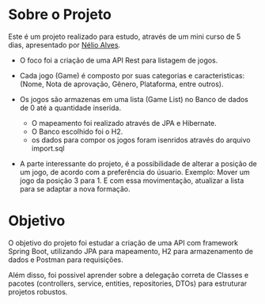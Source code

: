 # Sobre o Projeto

  Este é um projeto realizado para estudo, através de um mini curso de 5 dias, apresentado por [Nélio Alves](https://www.instagram.com/devsuperior.ig/).

 - O foco foi a criação de uma API Rest para listagem de jogos.

 - Cada jogo (Game) é composto por suas categorias e caracteristicas: (Nome, Nota de aprovação, Gênero, Plataforma, entre outros).

 - Os jogos são armazenas em uma lista (Game List) no Banco de dados de 0 até a quantidade inserida.
     - O mapeamento foi realizado através de JPA e Hibernate.
     - O Banco escolhido foi o H2.
     - os dados para compor os jogos foram isenridos através do arquivo import.sql

- A parte interessante do projeto, é a possibilidade de alterar a posição de um jogo, de acordo com a preferência do úsuario. Exemplo:
    Mover um jogo da posição 3 para 1. E com essa movimentação, atualizar a lista para se adaptar a nova formação.


# Objetivo

  O objetivo do projeto foi estudar a criação de uma API com framework Spring Boot, utilizando JPA para mapeamento, H2 para armazenamento de dados e Postman para requisições.
  
  Além disso, foi possivel aprender sobre a delegação correta de Classes e pacotes (controllers, service, entities, repositories, DTOs) para estruturar projetos robustos.
  
